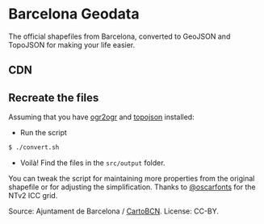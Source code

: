 Barcelona Geodata
=================
The official shapefiles from Barcelona, converted to GeoJSON and TopoJSON for making your life easier.

## CDN

## Recreate the files
Assuming that you have [ogr2ogr](https://trac.osgeo.org/gdal/wiki/DownloadingGdalBinaries) and [topojson](https://github.com/mbostock/topojson) installed:

- Run the script
```bash
$ ./convert.sh
```
- Voilà! Find the files in the `src/output` folder.

You can tweak the script for maintaining more properties from the original shapefile or for adjusting the simplification. Thanks to [@oscarfonts](https://github.com/oscarfonts) for the NTv2 ICC grid.

Source: Ajuntament de Barcelona / [CartoBCN](http://w20.bcn.cat/cartobcn/). License: CC-BY.